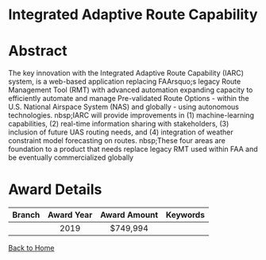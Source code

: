 
Integrated Adaptive Route Capability
====================================

# Abstract


The key innovation with the Integrated Adaptive Route Capability (IARC) system, is a web-based application replacing FAArsquo;s legacy Route Management Tool (RMT) with advanced automation expanding capacity to efficiently automate and manage Pre-validated Route Options - within the U.S. National Airspace System (NAS) and globally - using autonomous technologies. nbsp;IARC will provide improvements in (1) machine-learning capabilities, (2) real-time information sharing with stakeholders, (3) inclusion of future UAS routing needs, and (4) integration of weather constraint model forecasting on routes. nbsp;These four areas are foundation to a product that needs replace legacy RMT used within FAA and be eventually commercialized globally  

# Award Details

|Branch|Award Year|Award Amount|Keywords|
| :---: | :---: | :---: | :---: |
||2019|$749,994||
  
  


[Back to Home](https://github.com/chrischow/dod_sbir_awards/Reports/JT/#470)